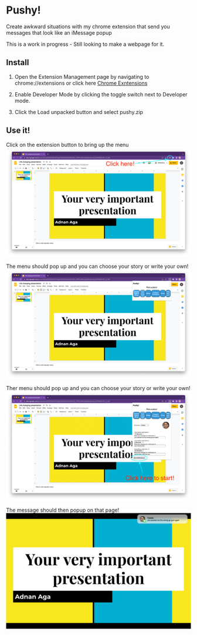 # Pushy!

Create awkward situations with my chrome extension that send you messages that look like an iMessage popup

This is a work in progress - Still looking to make a webpage for it.

## Install
1. Open the Extension Management page by navigating to chrome://extensions or click here
[Chrome Exntensions](chrome://extensions)

2. Enable Developer Mode by clicking the toggle switch next to Developer mode.

3. Click the Load unpacked button and select pushy.zip

## Use it!

Click on the extension button to bring up the menu
![Where to click](/images/setup.png)

The menu should pop up and you can choose your story or write your own!
![Menu Popup](/images/menu.png)

Ther menu should pop up and you can choose your story or write your own!
![Click to send](/images/click%20to%20start.png)

The message should then popup on that page!
![Message Popup](/images/message.png)
